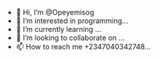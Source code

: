 - 👋 Hi, I’m @Opeyemisog
- 👀 I’m interested in programming...
- 🌱 I’m currently learning ...
- 💞️ I’m looking to collaborate on ...
- 📫 How to reach me +2347040342748...

<!---
Opeyemisog/Opeyemisog is a ✨ special ✨ repository because its `README.md` (this file) appears on your GitHub profile.
You can click the Preview link to take a look at your changes.
--->
